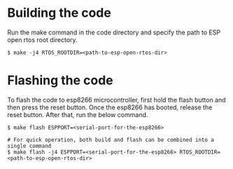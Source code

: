 # Building the code
Run the make command in the code directory and specify the path to ESP open rtos root
directory.

```
$ make -j4 RTOS_ROOTDIR=<path-to-esp-open-rtos-dir>
```

# Flashing the code
To flash the code to esp8266 microcontroller, first hold the flash button and then press
the reset button. Once the esp8266 has booted, release the reset button. After that,
run the below command.

```
$ make flash ESPPORT=<serial-port-for-the-esp8266>

# For quick operation, both build and flash can be combined into a single command
$ make flash -j4 ESPPORT=<serial-port-for-the-esp8266> RTOS_ROOTDIR=<path-to-esp-open-rtos-dir>

```
